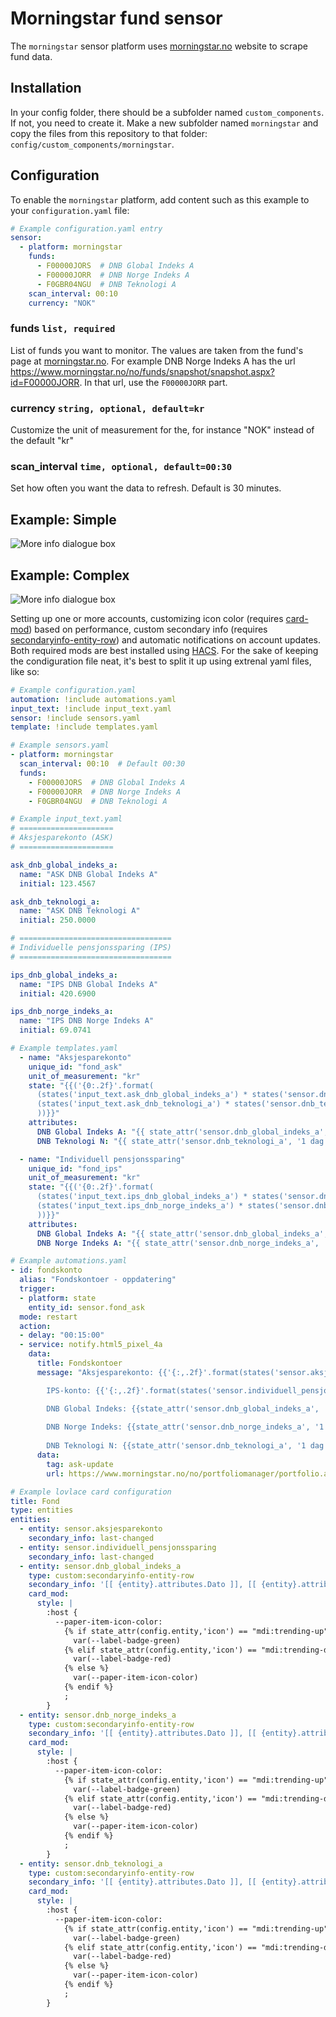 # Morningstar fund sensor

The `morningstar` sensor platform uses [morningstar.no](https://www.morningstar.no/no/) website to scrape fund data.

## Installation
In your config folder, there should be a subfolder named `custom_components`. If not, you need to create it. Make a new subfolder named `morningstar` and copy the files from this repository to that folder: `config/custom_components/morningstar`.

## Configuration
To enable the `morningstar` platform, add content such as this example to your `configuration.yaml` file:

```yaml
# Example configuration.yaml entry
sensor:
  - platform: morningstar
    funds:
      - F00000JORS  # DNB Global Indeks A
      - F00000JORR  # DNB Norge Indeks A
      - F0GBR04NGU  # DNB Teknologi A
    scan_interval: 00:10
    currency: "NOK"
```

### funds `list, required`
List of funds you want to monitor. The values are taken from the fund's page at [morningstar.no](https://www.morningstar.no/no/).
For example DNB Norge Indeks A has the url https://www.morningstar.no/no/funds/snapshot/snapshot.aspx?id=F00000JORR. In that url, use the `F00000JORR` part.

### currency `string, optional, default=kr`
Customize the unit of measurement for the, for instance "NOK" instead of the default "kr"

### scan_interval `time, optional, default=00:30`
Set how often you want the data to refresh. Default is 30 minutes.

## Example: Simple
![More info dialogue box](morningstar_example_more_info.png)

## Example: Complex
![More info dialogue box](morningstar_example_complex.png)

Setting up one or more accounts, customizing icon color (requires [card-mod](https://github.com/thomasloven/lovelace-card-mod)) based on performance, custom secondary info (requires [secondaryinfo-entity-row](https://github.com/custom-cards/secondaryinfo-entity-row)) and automatic notifications on account updates. Both required mods are best installed using [HACS](https://hacs.xyz/).
For the sake of keeping the condiguration file neat, it's best to split it up using extrenal yaml files, like so:

```yaml
# Example configuration.yaml
automation: !include automations.yaml
input_text: !include input_text.yaml
sensor: !include sensors.yaml
template: !include templates.yaml
```
```yaml
# Example sensors.yaml
- platform: morningstar
  scan_interval: 00:10  # Default 00:30
  funds:
    - F00000JORS  # DNB Global Indeks A
    - F00000JORR  # DNB Norge Indeks A
    - F0GBR04NGU  # DNB Teknologi A
```
```yaml
# Example input_text.yaml
# =====================
# Aksjesparekonto (ASK)
# =====================

ask_dnb_global_indeks_a:
  name: "ASK DNB Global Indeks A"
  initial: 123.4567

ask_dnb_teknologi_a:
  name: "ASK DNB Teknologi A"
  initial: 250.0000

# ==================================
# Individuelle pensjonssparing (IPS)
# ==================================

ips_dnb_global_indeks_a:
  name: "IPS DNB Global Indeks A"
  initial: 420.6900

ips_dnb_norge_indeks_a:
  name: "IPS DNB Norge Indeks A"
  initial: 69.0741
```
```yaml
# Example templates.yaml
  - name: "Aksjesparekonto"
    unique_id: "fond_ask"
    unit_of_measurement: "kr"
    state: "{{('{0:.2f}'.format(
      (states('input_text.ask_dnb_global_indeks_a') * states('sensor.dnb_global_indeks_a')) +
      (states('input_text.ask_dnb_teknologi_a') * states('sensor.dnb_teknologi_a'))
      ))}}"
    attributes:
      DNB Global Indeks A: "{{ state_attr('sensor.dnb_global_indeks_a', '1 dag') }}"
      DNB Teknologi N: "{{ state_attr('sensor.dnb_teknologi_a', '1 dag') }}"

  - name: "Individuell pensjonssparing"
    unique_id: "fond_ips"
    unit_of_measurement: "kr"
    state: "{{('{0:.2f}'.format(
      (states('input_text.ips_dnb_global_indeks_a') * states('sensor.dnb_global_indeks_a')) +
      (states('input_text.ips_dnb_norge_indeks_a') * states('sensor.dnb_norge_indeks_a'))
      ))}}"
    attributes:
      DNB Global Indeks A: "{{ state_attr('sensor.dnb_global_indeks_a', '1 dag') }}"
      DNB Norge Indeks A: "{{ state_attr('sensor.dnb_norge_indeks_a', '1 dag') }}"
```
```yaml
# Example automations.yaml
- id: fondskonto
  alias: "Fondskontoer - oppdatering"
  trigger:
  - platform: state
    entity_id: sensor.fond_ask
  mode: restart
  action:
  - delay: "00:15:00"
  - service: notify.html5_pixel_4a
    data:
      title: Fondskontoer
      message: "Aksjesparekonto: {{'{:,.2f}'.format(states('sensor.aksjesparekonto'))}} kr

        IPS-konto: {{'{:,.2f}'.format(states('sensor.individuell_pensjonssparing'))}} kr

        DNB Global Indeks: {{state_attr('sensor.dnb_global_indeks_a', '1 dag')}}
        
        DNB Norge Indeks: {{state_attr('sensor.dnb_norge_indeks_a', '1 dag')}}
        
        DNB Teknologi N: {{state_attr('sensor.dnb_teknologi_a', '1 dag')}}"
      data:
        tag: ask-update
        url: https://www.morningstar.no/no/portfoliomanager/portfolio.aspx
```
```yaml
# Example lovlace card configuration
title: Fond
type: entities
entities:
  - entity: sensor.aksjesparekonto
    secondary_info: last-changed
  - entity: sensor.individuell_pensjonssparing
    secondary_info: last-changed
  - entity: sensor.dnb_global_indeks_a
    type: custom:secondaryinfo-entity-row
    secondary_info: '[[ {entity}.attributes.Dato ]], [[ {entity}.attributes.Intradag ]]'
    card_mod:
      style: |
        :host {
          --paper-item-icon-color:
            {% if state_attr(config.entity,'icon') == "mdi:trending-up" %}
              var(--label-badge-green)
            {% elif state_attr(config.entity,'icon') == "mdi:trending-down" %}
              var(--label-badge-red)
            {% else %}
              var(--paper-item-icon-color)
            {% endif %}
            ;
        }
  - entity: sensor.dnb_norge_indeks_a
    type: custom:secondaryinfo-entity-row
    secondary_info: '[[ {entity}.attributes.Dato ]], [[ {entity}.attributes.Intradag ]]'
    card_mod:
      style: |
        :host {
          --paper-item-icon-color:
            {% if state_attr(config.entity,'icon') == "mdi:trending-up" %}
              var(--label-badge-green)
            {% elif state_attr(config.entity,'icon') == "mdi:trending-down" %}
              var(--label-badge-red)
            {% else %}
              var(--paper-item-icon-color)
            {% endif %}
            ;
        }
  - entity: sensor.dnb_teknologi_a
    type: custom:secondaryinfo-entity-row
    secondary_info: '[[ {entity}.attributes.Dato ]], [[ {entity}.attributes.Intradag ]]'
    card_mod:
      style: |
        :host {
          --paper-item-icon-color:
            {% if state_attr(config.entity,'icon') == "mdi:trending-up" %}
              var(--label-badge-green)
            {% elif state_attr(config.entity,'icon') == "mdi:trending-down" %}
              var(--label-badge-red)
            {% else %}
              var(--paper-item-icon-color)
            {% endif %}
            ;
        }
```
